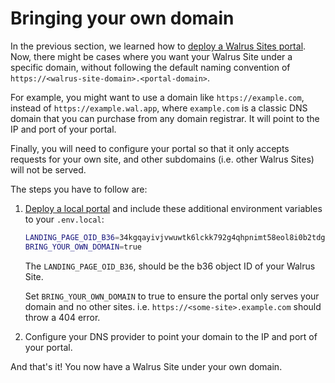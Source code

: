 # Bringing your own domain

In the previous section, we learned how to [deploy a Walrus Sites portal](./portal.md). Now,
there might be cases where you want your Walrus Site under a specific domain, without following
the default naming convention of `https://<walrus-site-domain>.<portal-domain>`.

For example, you might want to use a domain like `https://example.com`, instead of
`https://example.wal.app`, where `example.com` is a classic DNS domain that you can purchase
from any domain registrar. It will point to the IP and port of your portal.

Finally, you will need to configure your portal so that it only accepts requests for your own site,
and other subdomains (i.e. other Walrus Sites) will not be served.

The steps you have to follow are:

1. [Deploy a local portal](./portal.md) and include these additional environment variables to
your `.env.local`:

    ```bash
    LANDING_PAGE_OID_B36=34kgqayivjvwuwtk6lckk792g4qhpnimt58eol8i0b2tdgb0y # Example b36 ID
    BRING_YOUR_OWN_DOMAIN=true
    ```

    The `LANDING_PAGE_OID_B36`, should be the b36 object ID of your Walrus Site.

    Set `BRING_YOUR_OWN_DOMAIN` to true to ensure the portal only serves your domain and no other
    sites. i.e. `https://<some-site>.example.com` should throw a 404 error.

1. Configure your DNS provider to point your domain to the IP and port of your portal.

And that's it! You now have a Walrus Site under your own domain.
